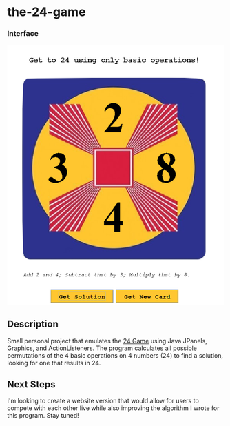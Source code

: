 # the-24-game
### Interface
![demo](https://github.com/candace-sun/the-24-game/blob/main/24game.PNG)

## Description
Small personal project that emulates the [24 Game](https://www.24game.com/) using Java JPanels, Graphics, and ActionListeners. The program calculates all possible permutations of the 4 basic operations on 4 numbers (24) to find a solution, looking for one that results in 24.

## Next Steps
I'm looking to create a website version that would allow for users to compete with each other live while also improving the algorithm I wrote for this program. Stay tuned!
